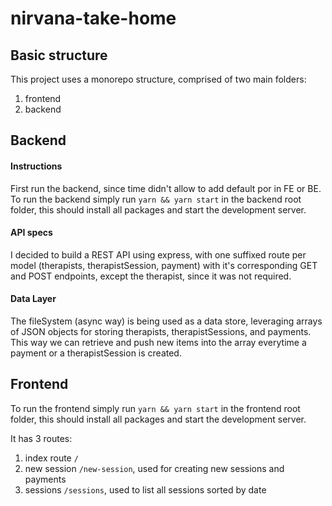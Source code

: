 # nirvana-take-home

## Basic structure
This project uses a monorepo structure, comprised of two main folders:
1. frontend
2. backend

## Backend

#### Instructions
First run the backend, since time didn't allow to add default por in FE or BE.
To run the backend simply run `yarn && yarn start` in the backend root folder, this should install all packages and start the development server.

#### API specs
I decided to build a REST API using express, with one suffixed route per model (therapists, therapistSession, payment) with it's corresponding GET and POST endpoints, except the therapist, since it was not required.

#### Data Layer
The fileSystem (async way) is being used as a data store, leveraging arrays of JSON objects for storing therapists, therapistSessions, and payments. This way we can retrieve and push new items into the array everytime a payment or a therapistSession is created.


## Frontend

To run the frontend simply run `yarn && yarn start` in the frontend root folder, this should install all packages and start the development server.

It has 3 routes:
1. index route `/`
2. new session `/new-session`, used for creating new sessions and payments
3. sessions `/sessions`, used to list all sessions sorted by date





